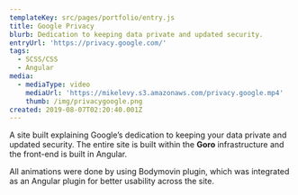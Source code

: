```yaml
---
templateKey: src/pages/portfolio/entry.js
title: Google Privacy
blurb: Dedication to keeping data private and updated security.
entryUrl: 'https://privacy.google.com/'
tags:
  - SCSS/CSS
  - Angular
media:
  - mediaType: video
    mediaUrl: 'https://mikelevy.s3.amazonaws.com/privacy.google.mp4'
    thumb: /img/privacygoogle.png
created: 2019-08-07T02:20:40.001Z
---
```

A site built explaining Google’s dedication to keeping your data private and updated security. The entire site is built within the **Goro** infrastructure and the front-end is built in Angular. 

All animations were done by using Bodymovin plugin, which was integrated as an Angular plugin for better usability across the site.
